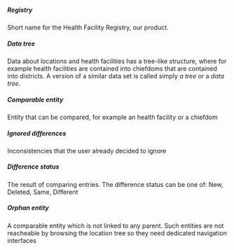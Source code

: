 ##### Registry

Short name for the Health Facility Registry, our product.

##### Data tree

Data about locations and health facilities has a tree-like structure,
where for example health facilities are contained into chiefdoms that
are contained into districts. A version of a similar data set is
called simply _a tree_ or a _data tree_.

##### Comparable entity

Entity that can be compared, for example an health facility or a chiefdom

##### Ignored differences

Inconsistencies that the user already decided to ignore

##### Difference status

The result of comparing entries. The difference status can be one of:
New, Deleted, Same, Different

##### Orphan entity

A comparable entity which is not linked to any parent. Such entities
are not reacheable by browsing the location tree so they need
dedicated navigation interfaces
